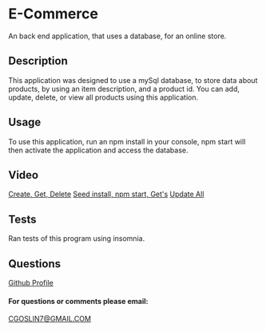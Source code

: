 # E-Commerce                   
An back end application, that uses a database, for an online store.

## Description
This application was designed to use a mySql database, to store data about products, by using an item description, and a product id.  You can add, update, delete, or view all products using this application.

## Usage
To use this application, run an npm install in your console,  npm start will then activate the application and access the database.

## Video
[Create, Get, Delete](https://drive.google.com/file/d/11yejnIwoCUZLWLa_1NgstlvBfR414nsf/view)
[Seed install, npm start, Get's](https://drive.google.com/file/d/1sUvMai0fIbO7FJoM46dWLQx7WFUEFuq_/view)
[Update All](https://drive.google.com/file/d/1wrzNcNNNptyDRMAgWIpaiVpgK8CBRnw3/view)
## Tests
Ran tests of this program using insomnia.

## Questions
[Github Profile](http://github.com/CGO7)
#### For questions or comments please email:
CGOSLIN7@GMAIL.COM


